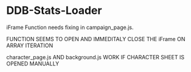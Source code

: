 # DDB-Stats-Loader
iFrame Function needs fixing in campaign_page.js.

FUNCTION SEEMS TO OPEN AND IMMEDITALY CLOSE THE iFrame ON ARRAY ITERATION

character_page.js AND background.js WORK IF CHARACTER SHEET IS OPENED MANUALLY
